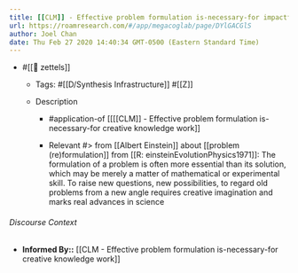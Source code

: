 ```yaml
---
title: [[CLM]] - Effective problem formulation is-necessary-for impactful research
url: https://roamresearch.com/#/app/megacoglab/page/DYlGACGlS
author: Joel Chan
date: Thu Feb 27 2020 14:40:34 GMT-0500 (Eastern Standard Time)
---
```


- #[[🌲 zettels]]

    - Tags: #[[D/Synthesis Infrastructure]] #[[Z]]

    - Description

        - #application-of [[[[CLM]] - Effective problem formulation is-necessary-for creative knowledge work]]

        - Relevant #> from [[Albert Einstein]] about [[problem (re)formulation]] from [[R: einsteinEvolutionPhysics1971]]: The formulation of a problem is often more essential than its solution, which may be merely a matter of mathematical or experimental skill. To raise new questions, new possibilities, to regard old problems from a new angle requires creative imagination and marks real advances in science

###### Discourse Context

- **Informed By::** [[CLM - Effective problem formulation is-necessary-for creative knowledge work]]
